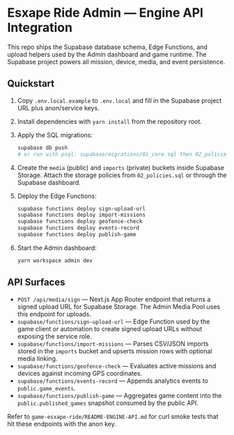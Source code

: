 # Esxape Ride Admin — Engine API Integration

This repo ships the Supabase database schema, Edge Functions, and upload helpers
used by the Admin dashboard and game runtime. The Supabase project powers all
mission, device, media, and event persistence.

## Quickstart

1. Copy `.env.local.example` to `.env.local` and fill in the Supabase project
   URL plus anon/service keys.
2. Install dependencies with `yarn install` from the repository root.
3. Apply the SQL migrations:

   ```bash
   supabase db push
   # or run with psql: supabase/migrations/01_core.sql then 02_policies.sql
   ```

4. Create the `media` (public) and `imports` (private) buckets inside Supabase
   Storage. Attach the storage policies from `02_policies.sql` or through the
   Supabase dashboard.
5. Deploy the Edge Functions:

   ```bash
   supabase functions deploy sign-upload-url
   supabase functions deploy import-missions
   supabase functions deploy geofence-check
   supabase functions deploy events-record
   supabase functions deploy publish-game
   ```

6. Start the Admin dashboard:

   ```bash
   yarn workspace admin dev
   ```

## API Surfaces

- `POST /api/media/sign` — Next.js App Router endpoint that returns a signed
  upload URL for Supabase Storage. The Admin Media Pool uses this endpoint for
  uploads.
- `supabase/functions/sign-upload-url` — Edge Function used by the game client
  or automation to create signed upload URLs without exposing the service role.
- `supabase/functions/import-missions` — Parses CSV/JSON imports stored in the
  `imports` bucket and upserts mission rows with optional media linking.
- `supabase/functions/geofence-check` — Evaluates active missions and devices
  against incoming GPS coordinates.
- `supabase/functions/events-record` — Appends analytics events to
  `public.game_events`.
- `supabase/functions/publish-game` — Aggregates game content into the
  `public.published_games` snapshot consumed by the public API.

Refer to `game-esxape-ride/README-ENGINE-API.md` for curl smoke tests that hit
these endpoints with the anon key.

